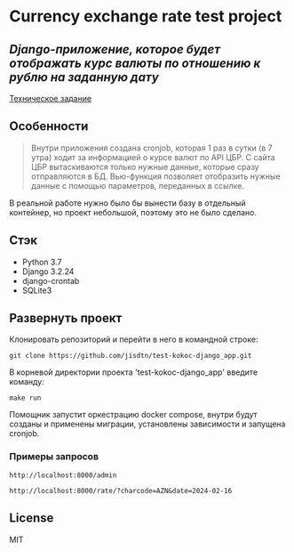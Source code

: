 # Currency exchange rate test project
## _Django-приложение, которое будет отображать курс валюты по отношению к рублю на заданную дату_

[Техническое задание](https://drive.google.com/file/d/1OQaCyxyvbKXdqDg20peT8m2WRLUJHDWp/view)

## Особенности

> Внутри приложения создана cronjob, которая 1 раз в сутки (в 7 утра) ходит за информацией о курсе валют по API ЦБР.
> С сайта ЦБР вытаскиваются только нужные данные, которые сразу отправляются в БД. Вью-функция позволяет отобразить 
> нужные данные с помощью параметров, переданных в ссылке.

В реальной работе нужно было бы вынести базу в отдельный контейнер, но проект небольшой, поэтому это не было сделано.


## Стэк

- Python 3.7
- Django 3.2.24
- django-crontab
- SQLite3

## Развернуть проект 
Клонировать репозиторий и перейти в него в командной строке:

```
git clone https://github.com/jisdtn/test-kokoc-django_app.git
```
В корневой директории проекта 'test-kokoc-django_app' введите команду:

```
make run
```
Помощник запустит оркестрацию docker compose, внутри будут созданы и применены миграции, установлены зависимости и запущена cronjob.


### Примеры запросов

```commandline
http://localhost:8000/admin
```
```commandline
http://localhost:8000/rate/?charcode=AZN&date=2024-02-16
```

## License

MIT


